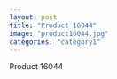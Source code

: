 ```yaml
---
layout: post
title: "Product 16044"
image: "product16044.jpg"
categories: "category1"
---
```

Product 16044
